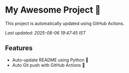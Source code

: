 # My Awesome Project 🚀

This project is automatically updated using GitHub Actions.

_Last updated: 2025-08-06 19:47:45 IST_

## Features
- Auto-update README using Python 🐍
- Auto Git push with GitHub Actions 🤖
